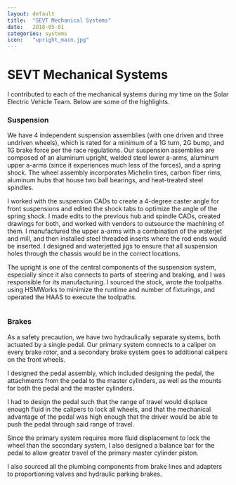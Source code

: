 ```yaml
---
layout: default
title:  "SEVT Mechanical Systems"
date:   2018-05-01
categories: systems
icon:	"upright_main.jpg"
---
```


<h1>SEVT Mechanical Systems</h1>

<p>​I contributed to each of the mechanical systems during my time on the Solar Electric Vehicle Team. Below are some of the highlights.</p>

<h3>Suspension</h3>

<p><span class="image left"><img src="{{ site.url }}{{ site.baseurl }}/images/sevt/suspension.jpg" alt="" /></span>​​We have 4 independent suspension assemblies (with one driven and three undriven wheels), which is rated for a minimum of a 1G turn, 2G bump, and 1G brake force per the race regulations. Our suspension assemblies are composed of an aluminum upright, welded steel lower a-arms, aluminum upper a-arms (since it experiences much less of the forces), and a spring shock. The wheel assembly incorporates Michelin tires, carbon fiber rims, aluminum hubs that house two ball bearings, and heat-treated steel spindles.</p>

<p>​I worked with the suspension CADs to create a 4-degree caster angle for front suspensions and edited the shock tabs to optimize the angle of the spring shock. I made edits to the previous hub and spindle CADs, created drawings for both, and worked with vendors to outsource the machining of them. I manufactured the upper a-arms with a combination of the waterjet and mill, and then installed steel threaded inserts where the rod ends would be inserted. I designed and waterjetted jigs to ensure that all suspension holes through the chassis would be in the correct locations.</p>

<p>The upright is one of the central components of the suspension system, especially since it also connects to parts of steering and braking, and I was responsible for its manufacturing. ​I sourced the stock, wrote the toolpaths using HSMWorks to minimize the runtime and number of fixturings, and operated the HAAS to execute the toolpaths.</p>

<div class="box alt">
<div class="row uniform">
<div class="4u"><span class="image fit"><img src="{{ site.url }}{{ site.baseurl }}/images/sevt/upright haas.jpg" alt="" /></span></div>
<div class="4u"><span class="image fit"><img src="{{ site.url }}{{ site.baseurl }}/images/sevt/upright front.jpg" alt="" /></span></div>
<div class="4u$"><span class="image fit"><img src="{{ site.url }}{{ site.baseurl }}/images/sevt/upright back.jpg" alt="" /></span></div>
</div>
</div>

<h3>Brakes</h3>

<p>As a safety precaution, we have two hydraulically separate systems, both actuated by a single pedal. Our primary system connects to a caliper on every brake rotor, and a secondary brake system goes to additional calipers on the front wheels.</p>

<p>I designed the pedal assembly, which included designing the pedal, the attachments from the pedal to the master cylinders, as well as the mounts for both the pedal and the master cylinders.</p>

<p>I had to design the pedal such that the range of travel would displace enough fluid in the calipers to lock all wheels, and that the mechanical advantage of the pedal was high enough that the driver would be able to push the pedal through said range of travel.</p>

<p>Since the primary system requires more fluid displacement to lock the wheel than the secondary system, I also designed a balance bar for the pedal to allow greater travel of the primary master cylinder piston.</p>

<p>​I also sourced all the plumbing components from brake lines and adapters to proportioning valves and hydraulic parking brakes.</p>

<div class="box alt">
<div class="row uniform">
<div class="2u"></div>
<div class="4u"><span class="image fit"><img src="{{ site.url }}{{ site.baseurl }}/images/sevt/pedals.jpg" alt="" /></span></div>
<div class="4u"><span class="image fit"><img src="{{ site.url }}{{ site.baseurl }}/images/sevt/brakes.jpg" alt="" /></span></div>
<div class="2u"></div>
</div>
</div>
